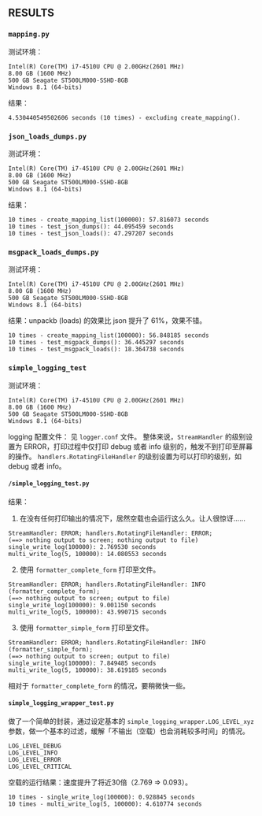 ## RESULTS

### `mapping.py`

测试环境：
```
Intel(R) Core(TM) i7-4510U CPU @ 2.00GHz(2601 MHz)
8.00 GB (1600 MHz)
500 GB Seagate ST500LM000-SSHD-8GB
Windows 8.1 (64-bits)
```

结果：
```
4.530440549502606 seconds (10 times) - excluding create_mapping().
```

### `json_loads_dumps.py`

测试环境：
```
Intel(R) Core(TM) i7-4510U CPU @ 2.00GHz(2601 MHz)
8.00 GB (1600 MHz)
500 GB Seagate ST500LM000-SSHD-8GB
Windows 8.1 (64-bits)
```

结果：
```
10 times - create_mapping_list(100000): 57.816073 seconds
10 times - test_json_dumps(): 44.095459 seconds
10 times - test_json_loads(): 47.297207 seconds
```

### `msgpack_loads_dumps.py`

测试环境：
```
Intel(R) Core(TM) i7-4510U CPU @ 2.00GHz(2601 MHz)
8.00 GB (1600 MHz)
500 GB Seagate ST500LM000-SSHD-8GB
Windows 8.1 (64-bits)
```

结果：unpackb (loads) 的效果比 json 提升了 61%，效果不错。
```
10 times - create_mapping_list(100000): 56.848185 seconds
10 times - test_msgpack_dumps(): 36.445297 seconds
10 times - test_msgpack_loads(): 18.364738 seconds
```

### `simple_logging_test`

测试环境：
```
Intel(R) Core(TM) i7-4510U CPU @ 2.00GHz(2601 MHz)
8.00 GB (1600 MHz)
500 GB Seagate ST500LM000-SSHD-8GB
Windows 8.1 (64-bits)
```

logging 配置文件：
见 `logger.conf` 文件。
整体来说，`StreamHandler` 的级别设置为 ERROR，打印过程中仅打印 debug 或者 info 级别的，触发不到打印至屏幕的操作。
`handlers.RotatingFileHandler` 的级别设置为可以打印的级别，如 debug 或者 info。

#### `/simple_logging_test.py`

结果：

1. 在没有任何打印输出的情况下，居然空载也会运行这么久。让人很惊讶……
```
StreamHandler: ERROR; handlers.RotatingFileHandler: ERROR;
(==> nothing output to screen; nothing output to file)
single_write_log(100000): 2.769530 seconds
multi_write_log(5, 100000): 14.080553 seconds 
```
2. 使用 `formatter_complete_form` 打印至文件。
```
StreamHandler: ERROR; handlers.RotatingFileHandler: INFO (formatter_complete_form);
(==> nothing output to screen; output to file)
single_write_log(100000): 9.001150 seconds
multi_write_log(5, 100000): 43.990715 seconds
```
3. 使用 `formatter_simple_form` 打印至文件。
```
StreamHandler: ERROR; handlers.RotatingFileHandler: INFO (formatter_simple_form);
(==> nothing output to screen; output to file)
single_write_log(100000): 7.849485 seconds
multi_write_log(5, 100000): 38.619185 seconds
```
相对于 `formatter_complete_form` 的情况，要稍微快一些。

#### `simple_logging_wrapper_test.py`

做了一个简单的封装，通过设定基本的 `simple_logging_wrapper.LOG_LEVEL_xyz` 参数，做一个基本的过滤，缓解「不输出（空载）也会消耗较多时间」的情况。

```
LOG_LEVEL_DEBUG   
LOG_LEVEL_INFO    
LOG_LEVEL_ERROR   
LOG_LEVEL_CRITICAL
```
空载的运行结果：速度提升了将近30倍（2.769 => 0.093）。
```
10 times - single_write_log(100000): 0.928845 seconds
10 times - multi_write_log(5, 100000): 4.610774 seconds
```
